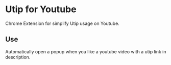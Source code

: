 # Utip for Youtube
Chrome Extension for simplify Utip usage on Youtube.

## Use
Automatically open a popup when you like a youtube video with a utip link in description.